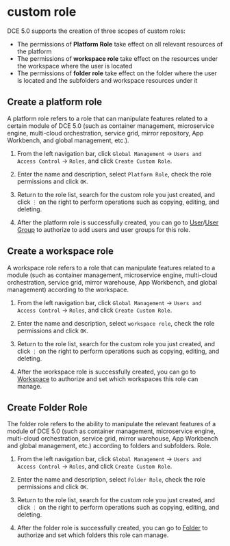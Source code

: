 # custom role

DCE 5.0 supports the creation of three scopes of custom roles:

- The permissions of **Platform Role** take effect on all relevant resources of the platform
- The permissions of **workspace role** take effect on the resources under the workspace where the user is located
- The permissions of **folder role** take effect on the folder where the user is located and the subfolders and workspace resources under it

## Create a platform role

A platform role refers to a role that can manipulate features related to a certain module of DCE 5.0 (such as container management, microservice engine, multi-cloud orchestration, service grid, mirror repository, App Workbench, and global management, etc.).

1. From the left navigation bar, click `Global Management` -> `Users and Access Control` -> `Roles`, and click `Create Custom Role`.

     

1. Enter the name and description, select `Platform Role`, check the role permissions and click `OK`.

     

1. Return to the role list, search for the custom role you just created, and click `⋮` on the right to perform operations such as copying, editing, and deleting.

     

1. After the platform role is successfully created, you can go to [User](user.md)/[User Group](group.md) to authorize to add users and user groups for this role.

## Create a workspace role

A workspace role refers to a role that can manipulate features related to a module (such as container management, microservice engine, multi-cloud orchestration, service grid, mirror warehouse, App Workbench, and global management) according to the workspace.

1. From the left navigation bar, click `Global Management` -> `Users and Access Control` -> `Roles`, and click `Create Custom Role`.

     

1. Enter the name and description, select `workspace role`, check the role permissions and click `OK`.

     

1. Return to the role list, search for the custom role you just created, and click `⋮` on the right to perform operations such as copying, editing, and deleting.

     

1. After the workspace role is successfully created, you can go to [Workspace](../workspace/workspace.md) to authorize and set which workspaces this role can manage.

## Create Folder Role

The folder role refers to the ability to manipulate the relevant features of a module of DCE 5.0 (such as container management, microservice engine, multi-cloud orchestration, service grid, mirror warehouse, App Workbench and global management, etc.) according to folders and subfolders. Role.

1. From the left navigation bar, click `Global Management` -> `Users and Access Control` -> `Roles`, and click `Create Custom Role`.

     

1. Enter the name and description, select `Folder Role`, check the role permissions and click `OK`.

     

1. Return to the role list, search for the custom role you just created, and click `⋮` on the right to perform operations such as copying, editing, and deleting.

     

1. After the folder role is successfully created, you can go to [Folder](../workspace/folders.md) to authorize and set which folders this role can manage.
